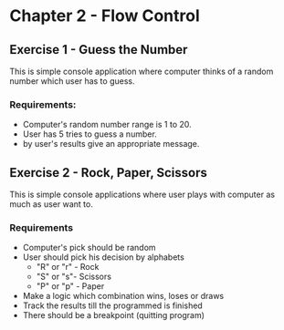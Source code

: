# Chapter 2 - Flow Control

## Exercise 1 - Guess the Number

This is simple console application where computer thinks of a random number which user has to guess.

### Requirements:
* Computer's random number range is 1 to 20.
* User has 5 tries to guess a number.
* by user's results give an appropriate message.

## Exercise 2 - Rock, Paper, Scissors

This is simple console applications where user plays with computer as much as user want to.

### Requirements
* Computer's pick should be random
* User should pick his decision by alphabets
  * "R" or "r" - Rock
  * "S" or "s"- Scissors
  * "P" or "p" - Paper
* Make a logic which combination wins, loses or draws
* Track the results till the programmed is finished
* There should be a breakpoint (quitting program)